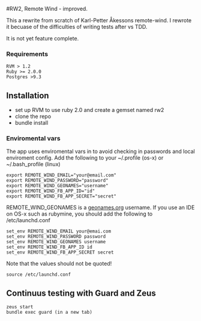 #RW2, Remote Wind - improved.

This a rewrite from scratch of Karl-Petter Åkessons remote-wind. I rewrote it becuase of the difficulties of writing tests
after vs TDD.

It is not yet feature complete.

### Requirements

```
RVM > 1.2
Ruby >= 2.0.0
Postgres >9.3
```

## Installation
- set up RVM to use ruby 2.0 and create a gemset named rw2
- clone the repo
- bundle install

### Enviromental vars
The app uses enviromental vars in to avoid checking in passwords and local enviroment config.
Add the following to your ~/.profile (os-x) or  ~/.bash_profile (linux)
```
export REMOTE_WIND_EMAIL="your@email.com"
export REMOTE_WIND_PASSWORD="password"
export REMOTE_WIND_GEONAMES="username"
export REMOTE_WIND_FB_APP_ID="id"
export REMOTE_WIND_FB_APP_SECRET="secret"
```
REMOTE_WIND_GEONAMES is a [geonames.org](http://www.geonames.org) username.
If you use an IDE on OS-x such as rubymine, you should add the following to /etc/launchd.conf
```
set_env REMOTE_WIND_EMAIL your@emai.com
set_env REMOTE_WIND_PASSWORD password
set_env REMOTE_WIND_GEONAMES username
set_env REMOTE_WIND_FB_APP_ID id
set_env REMOTE_WIND_FB_APP_SECRET secret
```
Note that the values should not be quoted!
```
source /etc/launchd.conf
```

## Continuus testing with Guard and Zeus
```
zeus start
bundle exec guard (in a new tab)
```